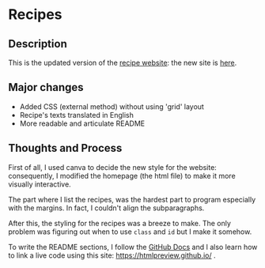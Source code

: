 # Recipes

## Description
This is the updated version of the [recipe website](https://github.com/NoOneObserves/odin/tree/main/project-recipes): the new site is [here](https://htmlpreview.github.io/?https://github.com/NoOneObserves/odin/blob/main/project-recipes-2.0/index.html).


## Major changes
- Added CSS (external method) without using 'grid' layout
- Recipe's texts translated in English
- More readable and articulate README


## Thoughts and Process
First of all, I used canva to decide the new style for the website: consequently, I modified the homepage (the html file) to make it more visually interactive. 

The part where I list the recipes, was the hardest part to program especially with the margins. In fact, I couldn't align the subparagraphs.

After this, the styling for the recipes was a breeze to make.
The only problem was figuring out when to use ```class``` and ```id``` but I make it somehow.

To write the README sections, I follow the [GitHub Docs](https://docs.github.com/en/get-started) and I also learn how to link a live code using this site:
https://htmlpreview.github.io/ .